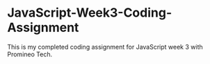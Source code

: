 # JavaScript-Week3-Coding-Assignment
This is my completed coding assignment for JavaScript week 3 with Promineo Tech.
